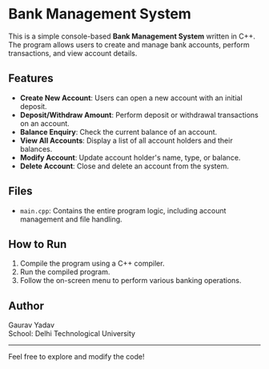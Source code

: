 # Bank Management System

This is a simple console-based **Bank Management System** written in C++. The program allows users to create and manage bank accounts, perform transactions, and view account details.

## Features

- **Create New Account**: Users can open a new account with an initial deposit.
- **Deposit/Withdraw Amount**: Perform deposit or withdrawal transactions on an account.
- **Balance Enquiry**: Check the current balance of an account.
- **View All Accounts**: Display a list of all account holders and their balances.
- **Modify Account**: Update account holder's name, type, or balance.
- **Delete Account**: Close and delete an account from the system.

## Files

- `main.cpp`: Contains the entire program logic, including account management and file handling.

## How to Run

1. Compile the program using a C++ compiler.
2. Run the compiled program.
3. Follow the on-screen menu to perform various banking operations.

## Author

Gaurav Yadav  
School: Delhi Technological University

---

Feel free to explore and modify the code!
